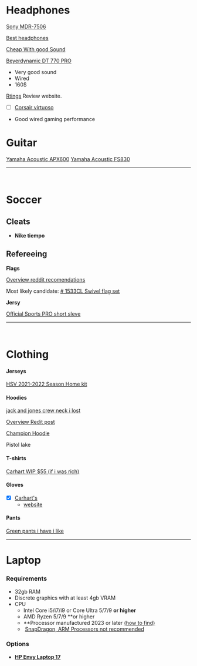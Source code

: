 
# Headphones
[Sony MDR-7506](https://www.rtings.com/headphones/reviews/sony/mdr-7506)


[Best headphones](https://www.rtings.com/headphones/reviews/best/headphones)


[Cheap With good Sound](https://www.amazon.com/gp/product/B08HMWZBXC?tag=rtings-hp-r-third-party-prime-20&ie=UTF8&th=1)


[Beyerdynamic DT 770 PRO](https://www.rtings.com/headphones/reviews/beyerdynamic/dt-770-pro)
- Very good sound 
- Wired
- 160$

[Rtings](https://www.rtings.com/) Review website.  

- [ ] [Corsair virtuoso](https://www.rtings.com/headphones/reviews/corsair/virtuoso-pro)
- Good wired gaming performance



# Guitar  
[Yamaha Acoustic APX600](https://www.amazon.com/dp/B078WYJ3HR?ref=cm_sw_r_cso_cp_apin_dp_ZKSKW55CJ0S5CT9P8CR1&ref_=cm_sw_r_cso_cp_apin_dp_ZKSKW55CJ0S5CT9P8CR1&social_share=cm_sw_r_cso_cp_apin_dp_ZKSKW55CJ0S5CT9P8CR1&peakEvent=4&starsLeft=1&skipTwisterOG=1)
[Yamaha Acoustic FS830](https://shop.usa.yamaha.com/en/p/instruments/guitars-basses-amps/guitar-type/travel-guitars/fs830-acoustic-guitar)

---
&emsp;
# Soccer

## Cleats
- **Nike tiempo**

## Refereeing 


**Flags**

[Overview reddit recomendations](https://www.reddit.com/r/Referees/comments/1clsv0e/buying_flags/)

Most likely candidate: [# 1533CL Swivel flag set](https://officialsports.com/1533cl-official-u-s-soccer-swivel-flag-set/)


**Jersy**

[Official Sports PRO short sleve ](https://officialsports.com/mens-ussf-pro-ss-shirt/)


---
&emsp;
# Clothing 


#### Jerseys 

[HSV 2021-2022 Season Home kit](https://www.mmsports.com/hsv-home-jersey-2021-22)

#### **Hoodies**
[jack and jones crew neck i lost](https://www.jackjones.com/en-us/product/12240188_2161/relaxed-fit-crew-neck-sweatshirt)

[Overview Redit post](https://www.reddit.com/r/malefashionadvice/comments/vtkuhl/i_spent_1500_on_hoodies_and_here_is_what_i_learned/)

[Champion Hoodie](https://www.champion.com/checkouts/cn/Z2NwLXVzLWVhc3QxOjAxSk40MTlYQzZLRVJaNlJCNllBQ0tYNVJK?auto_redirect=false&edge_redirect=true&locale=en-US&skip_shop_pay=true)

Pistol lake

#### **T-shirts**
[Carhart WIP $55 (if i was rich)](https://us.carhartt-wip.com/products/s-s-carhartt-wip-usa-t-shirt-white-43)


#### **Gloves**
- [x] [Carhart's](https://www.amazon.com/Carhartt-Insulated-Synthetic-Leather-Glove/dp/B08V6J3PJJ?th=1&psc=1)
	- [website](https://www.carhartt.com/product/802020/insulated-ducksynthetic-leather-knit-cuff-glove?categoryCode=)


#### **Pants**

[Green pants i have i like](https://www.dickies.com/carpenter-pants/relaxed-fit-heavyweight-duck-carpenter-pants/1939RMS++32+32.html) 





---


# Laptop 

### **Requirements**
- 32gb RAM
- Discrete graphics with at least 4gb VRAM
- CPU
	- Intel Core i5/i7/i9 or Core Ultra 5/7/9 **or higher**  
	- AMD Ryzen 5/7/9 **or higher  
	- **Processor manufactured 2023 or later [(how to find)](https://eng.vt.edu/admissions/computer-requirement/processor-launch-date.html)  
	-  [SnapDragon, ARM Processors not recommended](https://eng.vt.edu/admissions/computer-requirement/computer-requirement-frequently-asked-questions.html#q12)

### **Options**

- **[HP Envy Laptop 17](https://www.hp.com/us-en/shop/pdp/hp-envy-laptop-17-da0097nr)**



